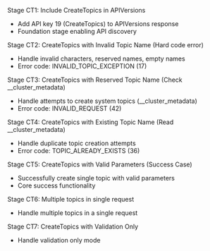 Stage CT1: Include CreateTopics in APIVersions
- Add API key 19 (CreateTopics) to APIVersions response
- Foundation stage enabling API discovery

Stage CT2: CreateTopics with Invalid Topic Name (Hard code error)
- Handle invalid characters, reserved names, empty names
- Error code: INVALID_TOPIC_EXCEPTION (17)

Stage CT3: CreateTopics with Reserved Topic Name (Check __cluster_metadata)
- Handle attempts to create system topics (__cluster_metadata)
- Error code: INVALID_REQUEST (42)

Stage CT4: CreateTopics with Existing Topic Name (Read __cluster_metadata)
- Handle duplicate topic creation attempts
- Error code: TOPIC_ALREADY_EXISTS (36)

Stage CT5: CreateTopics with Valid Parameters (Success Case)
- Successfully create single topic with valid parameters
- Core success functionality

Stage CT6: Multiple topics in single request
- Handle multiple topics in a single request

Stage CT7: CreateTopics with Validation Only
- Handle validation only mode
